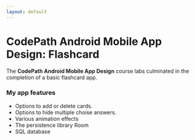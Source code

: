 ```yaml
---
layout: default
---
```


# CodePath Android Mobile App Design: Flashcard

The __CodePath Android Mobile App Design__ course labs culminated in the completion of a basic flashcard app. 

### My app features
* Options to add or delete cards.
* Options to hide multiple choise answers.
* Various animation effects
* The persistence library Room
* SQL database

